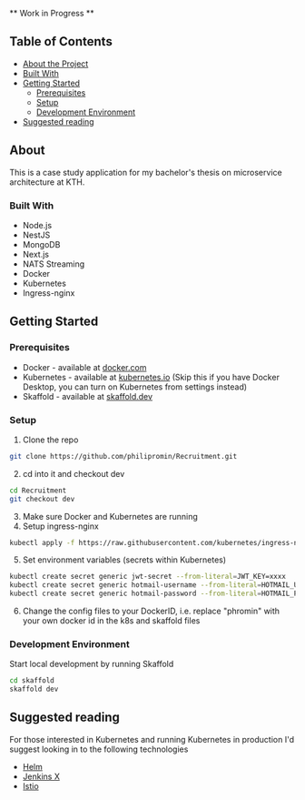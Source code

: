 ** Work in Progress **

## Table of Contents 
* [About the Project](#about)
 * [Built With](#built-with)
* [Getting Started](#getting-started)
  * [Prerequisites](#prerequisites)
  * [Setup](#setup)
  * [Development Environment](#development-environment)
* [Suggested reading](#suggested-reading)

## About

This is a case study application for my bachelor's thesis on microservice architecture at KTH.

### Built With
* Node.js
* NestJS
* MongoDB
* Next.js
* NATS Streaming
* Docker 
* Kubernetes
* Ingress-nginx

## Getting Started

### Prerequisites
* Docker - available at [docker.com](https://www.docker.com/)
* Kubernetes - available at [kubernetes.io](https://kubernetes.io/) (Skip this if you have Docker Desktop, you can turn on Kubernetes from settings instead)
* Skaffold - available at [skaffold.dev](https://skaffold.dev/)

### Setup
1. Clone the repo 
```sh
git clone https://github.com/philipromin/Recruitment.git
```
2. cd into it and checkout dev 
```sh
cd Recruitment
git checkout dev
```
3. Make sure Docker and Kubernetes are running
4. Setup ingress-nginx
```sh
kubectl apply -f https://raw.githubusercontent.com/kubernetes/ingress-nginx/controller-v0.40.1/deploy/static/provider/cloud/deploy.yaml
```
5. Set environment variables (secrets within Kubernetes)
```sh
kubectl create secret generic jwt-secret --from-literal=JWT_KEY=xxxx
kubectl create secret generic hotmail-username --from-literal=HOTMAIL_USERNAME=xxxx
kubectl create secret generic hotmail-password --from-literal=HOTMAIL_PASS=xxxx
```
6. Change the config files to your DockerID, i.e. replace "phromin" with your own docker id in the k8s and skaffold files

### Development Environment
Start local development by running Skaffold
```sh
cd skaffold
skaffold dev
```

## Suggested reading
For those interested in Kubernetes and running Kubernetes in production I'd suggest looking in to the following technologies
* [Helm](https://helm.sh/) 
* [Jenkins X](https://jenkins-x.io/) 
* [Istio](https://istio.io/) 
